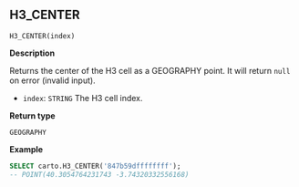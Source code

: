 ## H3_CENTER

```sql:signature
H3_CENTER(index)
```

**Description**

Returns the center of the H3 cell as a GEOGRAPHY point. It will return `null` on error (invalid input).

* `index`: `STRING` The H3 cell index.

**Return type**

`GEOGRAPHY`

**Example**

```sql
SELECT carto.H3_CENTER('847b59dffffffff');
-- POINT(40.3054764231743 -3.74320332556168)
```

